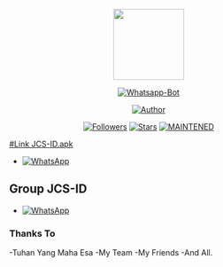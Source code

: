 <p align="center">
<img src="https://static.wikia.nocookie.net/kenja-no-mago/images/8/85/Sizilien_von_klode_1.jpg/revision/latest/top-crop/width/300/height/300?cb=20190417164406" width="128" height="128"/>
</p>
<p align="center">
<a href="#"><img title="Whatsapp-Bot" src="https://img.shields.io/badge/Termux Whatsapp Bot-green?colorA=%23ff0000&colorB=%23017e40&style=for-the-badge"></a>
</p>
<p align="center">
<a href=""><img title="Author" src="https://img.shields.io/badge/Japanese Class Senpai Team-informational.svg"></a>
</p>
<p align="center">
<a href="https://github.com/mhankbarbar/followers"><img title="Followers" src="https://img.shields.io/github/followers/mhankbarbar?color=blue&style=flat-square"></a>
<a href="https://github.com/mhankbarbar/termux-wabot/stargazers/"><img title="Stars" src="https://img.shields.io/github/stars/mhankbarbar/termux-wabot?color=red&style=flat-square"></a>
<a href="#"><img title="MAINTENED" src="https://img.shields.io/badge/MAINTENED-NO-succes.svg"</a>
</p>

#Link JCS-ID.apk
* <a href="https://chat.whatsapp.com/CGQ5vRabGCK88fLenNSHyo"><img alt="WhatsApp" src="https://img.shields.io/badge/WhatsApp%20Group-25D366?style=for-the-badge&logo=whatsapp&logoColor=white"/></a>


## Group JCS-ID
* <a href="https://chat.whatsapp.com/CGQ5vRabGCK88fLenNSHyo"><img alt="WhatsApp" src="https://img.shields.io/badge/WhatsApp%20Group-25D366?style=for-the-badge&logo=whatsapp&logoColor=white"/></a>

### Thanks To
-Tuhan Yang Maha Esa
-My Team
-My Friends
-And All.
